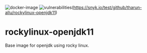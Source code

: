 ![docker-image](https://github.com/tharun-allu/rockylinux-openjdk11/actions/workflows/docker-image.yml/badge.svg)
![vulnerabilities](https://snyk.io/test/github/tharun-allu/rockylinux-openjdk11/badge.svg)(https://snyk.io/test/github/tharun-allu/rockylinux-openjdk11)

# rockylinux-openjdk11
Base image for openjdk using rocky linux. 
